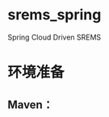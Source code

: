 # srems_spring
Spring Cloud Driven SREMS

# 环境准备
## Maven：<a href="https://www.cnblogs.com/codingcloud/p/5009760.html" target="_blank"></a> 

